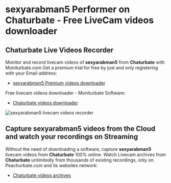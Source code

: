 # sexyarabman5 Performer on Chaturbate - Free LiveCam videos downloader

## Chaturbate Live Videos Recorder

Monitor and record livecam videos of **sexyarabman5** from **Chaturbate** with Moniturbate.com
Get a premium trial for free by just and only registering with your Email address:
* [sexyarabman5 Premium videos downloader](https://moniturbate.com/request-demo-licence-key.html)

Free livecam videos downloader - Moniturbate Software:
* [Chaturbate videos downloader](https://moniturbate.com/moniturbate-download-software.html)

![sexyarabman5 livecam videos recorder](https://peachurnet.com/templates/moniturbate-software.png)


## Capture sexyarabman5 videos from the Cloud and watch your recordings on Streaming

Without the need of downloading a software, capture **sexyarabman5** livecam videos from **Chaturbate** 100% online.
Watch Livecam archives from **Chaturbate** unlimitedly from thousands of existing recordings, only on Peachurbate.com and its websites network:
* [Chaturbate videos archives](https://peachurnet.com/)